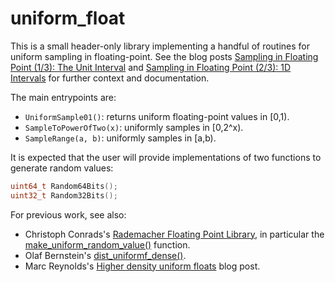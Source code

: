 uniform_float
=============

This is a small header-only library implementing a handful of routines for
uniform sampling in floating-point.  See the blog posts [Sampling in
Floating Point (1/3): The Unit
Interval](https://pharr.org/matt/blog/2022/03/05/sampling-fp-unit-interval.html)
and [Sampling in Floating Point (2/3): 1D
Intervals](https://pharr.org/matt/blog/2022/03/14/sampling-float-intervals.html)
for further context and documentation.

The main entrypoints are:
- `UniformSample01()`: returns uniform floating-point values in [0,1).
- `SampleToPowerOfTwo(x)`: uniformly samples in [0,2^x).
- `SampleRange(a, b)`: uniformly samples in [a,b).

It is expected that the user will provide implementations of two functions
to generate random values:
```c++
uint64_t Random64Bits();
uint32_t Random32Bits();
```

For previous work, see also:
- Christoph Conrads's [Rademacher Floating Point
Library](https://gitlab.com/christoph-conrads/rademacher-fpl), in
particular the
[make_uniform_random_value()](https://gitlab.com/christoph-conrads/rademacher-fpl/-/blob/master/include/rademacher-fpl/impl/uniform-real-distribution.hpp#L225)
function.
- Olaf Bernstein's
[dist_uniformf_dense()](https://github.com/camel-cdr/cauldron/blob/7d5328441b1a1bc8143f627aebafe58b29531cb9/cauldron/random.h#L1604).
- Marc Reynolds's [Higher density uniform
  floats](http://marc-b-reynolds.github.io/distribution/2017/01/17/DenseFloat.html#the-parts-im-not-tell-you)
  blog post.

